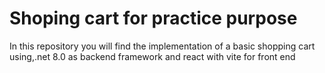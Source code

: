 # Shoping cart for practice purpose

In this repository you will find the implementation of a basic shopping cart using,.net 8.0 as backend framework and react with vite for front end 

